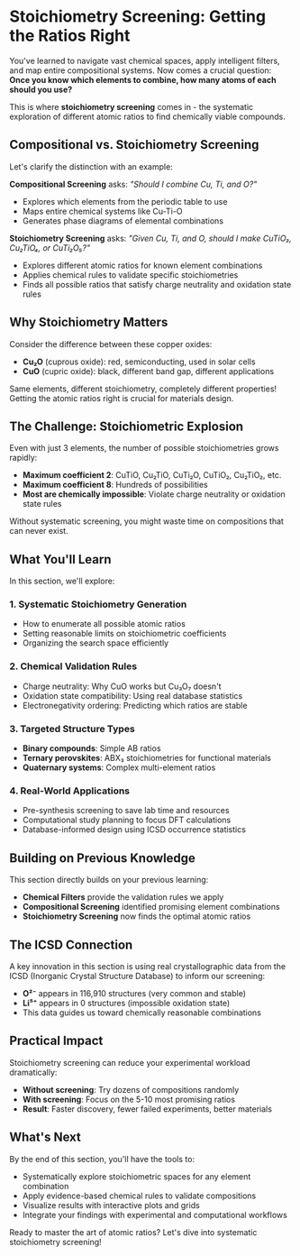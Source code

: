 # Stoichiometry Screening: Getting the Ratios Right

You've learned to navigate vast chemical spaces, apply intelligent filters, and map entire compositional systems. Now comes a crucial question: **Once you know which elements to combine, how many atoms of each should you use?**

This is where **stoichiometry screening** comes in - the systematic exploration of different atomic ratios to find chemically viable compounds.

## Compositional vs. Stoichiometry Screening

Let's clarify the distinction with an example:

**Compositional Screening** asks: *"Should I combine Cu, Ti, and O?"*
- Explores which elements from the periodic table to use
- Maps entire chemical systems like Cu-Ti-O
- Generates phase diagrams of elemental combinations

**Stoichiometry Screening** asks: *"Given Cu, Ti, and O, should I make CuTiO₃, Cu₂TiO₄, or CuTi₂O₅?"*
- Explores different atomic ratios for known element combinations
- Applies chemical rules to validate specific stoichiometries
- Finds all possible ratios that satisfy charge neutrality and oxidation state rules

## Why Stoichiometry Matters

Consider the difference between these copper oxides:
- **Cu₂O** (cuprous oxide): red, semiconducting, used in solar cells
- **CuO** (cupric oxide): black, different band gap, different applications

Same elements, different stoichiometry, completely different properties! Getting the atomic ratios right is crucial for materials design.

## The Challenge: Stoichiometric Explosion

Even with just 3 elements, the number of possible stoichiometries grows rapidly:
- **Maximum coefficient 2**: CuTiO, Cu₂TiO, CuTi₂O, CuTiO₂, Cu₂TiO₂, etc.
- **Maximum coefficient 8**: Hundreds of possibilities
- **Most are chemically impossible**: Violate charge neutrality or oxidation state rules

Without systematic screening, you might waste time on compositions that can never exist.

## What You'll Learn

In this section, we'll explore:

### 1. **Systematic Stoichiometry Generation**
- How to enumerate all possible atomic ratios
- Setting reasonable limits on stoichiometric coefficients
- Organizing the search space efficiently

### 2. **Chemical Validation Rules**
- Charge neutrality: Why CuO works but Cu₃O₇ doesn't
- Oxidation state compatibility: Using real database statistics
- Electronegativity ordering: Predicting which ratios are stable

### 3. **Targeted Structure Types**
- **Binary compounds**: Simple AB ratios
- **Ternary perovskites**: ABX₃ stoichiometries for functional materials
- **Quaternary systems**: Complex multi-element ratios

### 4. **Real-World Applications**
- Pre-synthesis screening to save lab time and resources
- Computational study planning to focus DFT calculations
- Database-informed design using ICSD occurrence statistics

## Building on Previous Knowledge

This section directly builds on your previous learning:
- **Chemical Filters** provide the validation rules we apply
- **Compositional Screening** identified promising element combinations
- **Stoichiometry Screening** now finds the optimal atomic ratios

## The ICSD Connection

A key innovation in this section is using real crystallographic data from the ICSD (Inorganic Crystal Structure Database) to inform our screening:
- **O²⁻** appears in 116,910 structures (very common and stable)
- **Li⁵⁺** appears in 0 structures (impossible oxidation state)
- This data guides us toward chemically reasonable combinations

## Practical Impact

Stoichiometry screening can reduce your experimental workload dramatically:
- **Without screening**: Try dozens of compositions randomly
- **With screening**: Focus on the 5-10 most promising ratios
- **Result**: Faster discovery, fewer failed experiments, better materials

## What's Next

By the end of this section, you'll have the tools to:
- Systematically explore stoichiometric spaces for any element combination
- Apply evidence-based chemical rules to validate compositions
- Visualize results with interactive plots and grids
- Integrate your findings with experimental and computational workflows

Ready to master the art of atomic ratios? Let's dive into systematic stoichiometry screening!